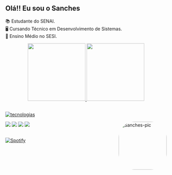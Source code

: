 ## Olá!! Eu sou o Sanches
📚 Estudante do SENAI. <br>
🖥️ Cursando Técnico em Desenvolvimento de Sistemas. <br>
🏫 Ensino Médio no SESI. <br>

<div align="center">
  <a href="https://github.com/xanxes">
  <img height="180em" src="https://github-readme-stats.vercel.app/api?username=xanxes&show_icons=true&theme=dark&include_all_commits=true&count_private=true"/>
  <img height="180em" src="https://github-readme-stats.vercel.app/api/top-langs/?username=xanxes&layout=compact&langs_count=7&theme=dark"/>
</div>
<br>

![tecnologias](https://skills.thijs.gg/icons?i=figma,nodejs,javascript,html,css,scss,typescript,react,java,kotlin,xml,&theme=light)
  
 <img align="right" alt="Sanches-pic" height="150" style="border-radius:50px;" src="https://cdn.discordapp.com/attachments/776416726497361933/935570107126648862/a2f67de0-93da-450c-916e-1ebdb11137a6-profile_image-300x300.png?width=676&height=676">
</div>
  <a href="https://instagram.com/xanxesbr" target="_blank"><img src="https://img.shields.io/badge/-Instagram-%23E4405F?style=for-the-badge&logo=instagram&logoColor=white" target="_blank"></a>
 	<a href="https://www.twitch.tv/xanxesbr" target="_blank"><img src="https://img.shields.io/badge/Twitch-9146FF?style=for-the-badge&logo=twitch&logoColor=white" target="_blank"></a>
  <a href = "mailto:oliveirasanchesmarcelo@outlook.com"><img src="https://img.shields.io/badge/Microsoft_Outlook-0078D4?style=for-the-badge&logo=microsoft-outlook&logoColor=white" target="_blank"></a>
  <a href="https://twitter.com/Xanxesbr" target="_blank"><img src="https://img.shields.io/static/v1?style=for-the-badge&message=Twitter&color=1DA1F2&logo=Twitter&logoColor=FFFFFF&label="></a>
  <div>
  
  <br>
  
  [![Spotify](https://novatorem-ebon-nu.vercel.app/api/spotify)](https://open.spotify.com/user/jpb8k7l47qps23g1cet7iodnz)
